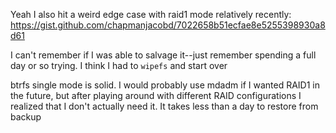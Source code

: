 Yeah I also hit a weird edge case with raid1 mode relatively recently: https://gist.github.com/chapmanjacobd/7022658b51ecfae8e5255398930a8d61

I can't remember if I was able to salvage it--just remember spending a full day or so trying. I think I had to `wipefs` and start over

btrfs single mode is solid. I would probably use mdadm if I wanted RAID1 in the future, but after playing around with different RAID configurations I realized that I don't actually need it. It takes less than a day to restore from backup
